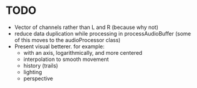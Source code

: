  # TODO

- Vector of channels rather than L and R (because why not)
- reduce data duplication while processing in processAudioBuffer (some of this moves to the audioProcessor class)
- Present visual betterer. for example:
  - with an axis, logarithmically, and more centered
  - interpolation to smooth movement
  - history (trails)
  - lighting
  - perspective

